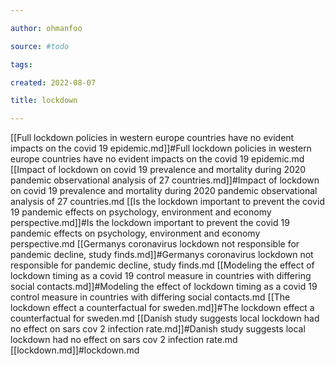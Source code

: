 ```yaml
---

author: ohmanfoo

source: #todo

tags: 

created: 2022-08-07

title: lockdown

---
```

[[Full lockdown policies in western europe countries have no evident impacts on the covid 19 epidemic.md]]#Full lockdown policies in western europe countries have no evident impacts on the covid 19 epidemic.md
[[Impact of lockdown on covid 19 prevalence and mortality during 2020 pandemic observational analysis of 27 countries.md]]#Impact of lockdown on covid 19 prevalence and mortality during 2020 pandemic observational analysis of 27 countries.md
[[Is the lockdown important to prevent the covid 19 pandemic effects on psychology, environment and economy perspective.md]]#Is the lockdown important to prevent the covid 19 pandemic effects on psychology, environment and economy perspective.md
[[Germanys coronavirus lockdown not responsible for pandemic decline, study finds.md]]#Germanys coronavirus lockdown not responsible for pandemic decline, study finds.md
[[Modeling the effect of lockdown timing as a covid 19 control measure in countries with differing social contacts.md]]#Modeling the effect of lockdown timing as a covid 19 control measure in countries with differing social contacts.md
[[The lockdown effect a counterfactual for sweden.md]]#The lockdown effect a counterfactual for sweden.md
[[Danish study suggests local lockdown had no effect on sars cov 2 infection rate.md]]#Danish study suggests local lockdown had no effect on sars cov 2 infection rate.md
[[lockdown.md]]#lockdown.md